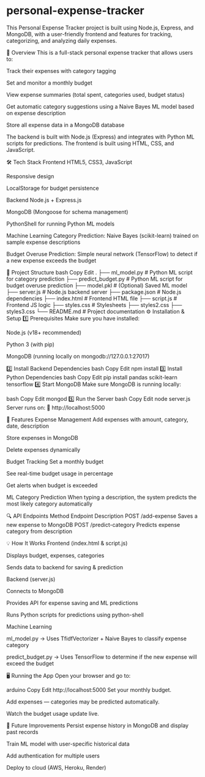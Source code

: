 # personal-expense-tracker
This Personal Expense Tracker project is built using Node.js, Express, and MongoDB, with a user-friendly  frontend and features for tracking, categorizing, and analyzing daily expenses.  

📌 Overview
This is a full-stack personal expense tracker that allows users to:

Track their expenses with category tagging

Set and monitor a monthly budget

View expense summaries (total spent, categories used, budget status)

Get automatic category suggestions using a Naive Bayes ML model based on expense description

Store all expense data in a MongoDB database

The backend is built with Node.js (Express) and integrates with Python ML scripts for predictions. The frontend is built using HTML, CSS, and JavaScript.

🛠️ Tech Stack
Frontend
HTML5, CSS3, JavaScript

Responsive design

LocalStorage for budget persistence

Backend
Node.js + Express.js

MongoDB (Mongoose for schema management)

PythonShell for running Python ML models

Machine Learning
Category Prediction: Naive Bayes (scikit-learn) trained on sample expense descriptions

Budget Overuse Prediction: Simple neural network (TensorFlow) to detect if a new expense exceeds the budget

📂 Project Structure
bash
Copy
Edit
.
├── ml_model.py           # Python ML script for category prediction
├── predict_budget.py     # Python ML script for budget overuse prediction
├── model.pkl             # (Optional) Saved ML model
├── server.js             # Node.js backend server
├── package.json          # Node.js dependencies
├── index.html            # Frontend HTML file
├── script.js             # Frontend JS logic
├── styles.css            # Stylesheets
├── styles2.css
├── styles3.css
└── README.md             # Project documentation
⚙️ Installation & Setup
1️⃣ Prerequisites
Make sure you have installed:

Node.js (v18+ recommended)

Python 3 (with pip)

MongoDB (running locally on mongodb://127.0.0.1:27017)

2️⃣ Install Backend Dependencies
bash
Copy
Edit
npm install
3️⃣ Install Python Dependencies
bash
Copy
Edit
pip install pandas scikit-learn tensorflow
4️⃣ Start MongoDB
Make sure MongoDB is running locally:

bash
Copy
Edit
mongod
5️⃣ Run the Server
bash
Copy
Edit
node server.js
Server runs on:
📍 http://localhost:5000

🚀 Features
Expense Management
Add expenses with amount, category, date, description

Store expenses in MongoDB

Delete expenses dynamically

Budget Tracking
Set a monthly budget

See real-time budget usage in percentage

Get alerts when budget is exceeded

ML Category Prediction
When typing a description, the system predicts the most likely category automatically

🔍 API Endpoints
Method	Endpoint	Description
POST	/add-expense	Saves a new expense to MongoDB
POST	/predict-category	Predicts expense category from description

💡 How It Works
Frontend (index.html & script.js)

Displays budget, expenses, categories

Sends data to backend for saving & prediction

Backend (server.js)

Connects to MongoDB

Provides API for expense saving and ML predictions

Runs Python scripts for predictions using python-shell

Machine Learning

ml_model.py → Uses TfidfVectorizer + Naive Bayes to classify expense category

predict_budget.py → Uses TensorFlow to determine if the new expense will exceed the budget

🖥️ Running the App
Open your browser and go to:

arduino
Copy
Edit
http://localhost:5000
Set your monthly budget.

Add expenses — categories may be predicted automatically.

Watch the budget usage update live.

📌 Future Improvements
Persist expense history in MongoDB and display past records

Train ML model with user-specific historical data

Add authentication for multiple users

Deploy to cloud (AWS, Heroku, Render)

